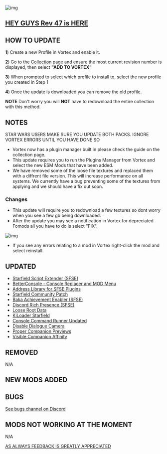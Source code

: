 ![img](https://s11.gifyu.com/images/SgCoI.png)

## [HEY GUYS Rev 47 is HERE](https://)

## HOW TO UPDATE

**1**) Create a new Profile in Vortex and enable it.

**2**) Go to the [Collection](https://next.nexusmods.com/starfield/collections/npk3lv?utm_source=copy\&utm_medium=social\&utm_campaign=share_collection) page and ensure the most current revision number is displayed, then select **"ADD TO VORTEX"**

**3**) When prompted to select which profile to install to, select the new profile you created in Step 1

**4**) Once the update is downloaded you can remove the old profile.

**NOTE** Don't worry you will **NOT** have to redownload the entire collection with this method.

## NOTES

STAR WARS USERS MAKE SURE YOU UPDATE BOTH PACKS. IGNORE VORTEX ERRORS UNTIL YOU HAVE DONE SO

- Vortex now has a plugin manager built in please check the guide on the collection page.
- This update requires you to run the Plugins Manager from Vortex and select the new ESM Mods that have been added.
- We have removed some of the loose file textures and replaced them with a diffrent file version. This will increase performance on all systems. We currently have a bug preventing some of the textures from applying and we should have a fix out soon.


### Changes

- This update will require you to redownload a few textures so dont worry when you see a few gb being downloaded.
- After the update you may see a notification in Vortex for depreciated Fomods all you have to do is select "FIX".

![img](https://s5.gifyu.com/images/SiMCn.png)

- If you see any errors relating to a mod in Vortex right-click the mod and select reinstall.

## UPDATED

- [Starfield Script Extender (SFSE)](https://www.nexusmods.com/starfield/mods/106?tab=description)
- [BetterConsole - Console Replacer and MOD Menu](https://www.nexusmods.com/starfield/mods/3683?tab=description)
- [Address Library for SFSE Plugins](https://www.nexusmods.com/starfield/mods/3256)
- [Starfield Community Patch](https://www.nexusmods.com/starfield/mods/1)
- [Baka Achievement Enabler (SFSE)](https://www.nexusmods.com/starfield/mods/658)
- [Discord Rich Presence (SFSE)](https://www.nexusmods.com/starfield/mods/2545)
- [Loose Root Data](https://www.nexusmods.com/starfield/mods/3424)
- [KiLoader Starfield](https://www.nexusmods.com/starfield/mods/3298)
- [Console Command Runner Updated](https://www.nexusmods.com/starfield/mods/7318)
- [Disable Dialogue Camera](https://www.nexusmods.com/starfield/mods/7157)
- [Proper Companion Previews](https://www.nexusmods.com/starfield/mods/7591)
- [Visible Companion Affinity](https://www.nexusmods.com/starfield/mods/7028)


## REMOVED

N/A

## NEW MODS ADDED

## BUGS

[See bugs channel on Discord](https://discord.gg/xZNztPjA2u)

## MODS NOT WORKING AT THE MOMENT

N/A

[AS ALWAYS FEEDBACK IS GREATLY APPRECIATED](https://)

